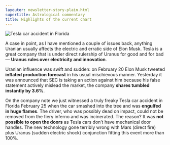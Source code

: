 ```yaml
---
layouter: newsletter-story-plain.html
supertitle: Astrological commentary
title: Highlights of the current chart
---
```


<img class="lazyload inline" data-srcset="/images/newsletters/electric-car-tesla-in-flames.jpg" alt="Tesla car accident in Florida">

A case in point, as I have mentioned a couple of issues back, anything Uranian usually affects the electric and erratic side of Elon Musk. Tesla is a great company that is under direct rulership of Uranus for good and for bad — **Uranus rules over electricity and innovation**.
 
Uranian influence was swift and sudden: on February 20 Elon Musk tweeted **inflated production forecast** in his usual mischievous manner. Yesterday it was announced that SEC is taking an action against him because his false statement actively mislead the market, the company **shares tumbled instantly by 3.6%**.

On the company note we just witnessed a truly freaky Tesla car accident in Florida February 25 when the car smashed into the tree and was **engulfed in huge flames**. The driver, who was possibly dead on impact, could not be removed from the fiery inferno and was incinerated. The reason? It was **not possible to open the doors** as Tesla cars don’t have mechanical door handles. The new technology gone terribly wrong with Mars (direct fire) plus Uranus (sudden electric shock) conjunction fitting this event more than 100%.